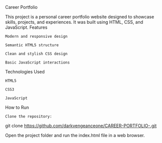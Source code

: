 Career Portfolio

This project is a personal career portfolio website designed to showcase skills, projects, and experiences.
It was built using HTML, CSS, and JavaScript.
Features

    Modern and responsive design

    Semantic HTML5 structure

    Clean and stylish CSS design

    Basic JavaScript interactions

Technologies Used

    HTML5

    CSS3

    JavaScript

How to Run

    Clone the repository:

git clone https://github.com/darkvengeanceone/CAREER-PORTFOLIO-.git

Open the project folder and run the index.html file in a web browser.
